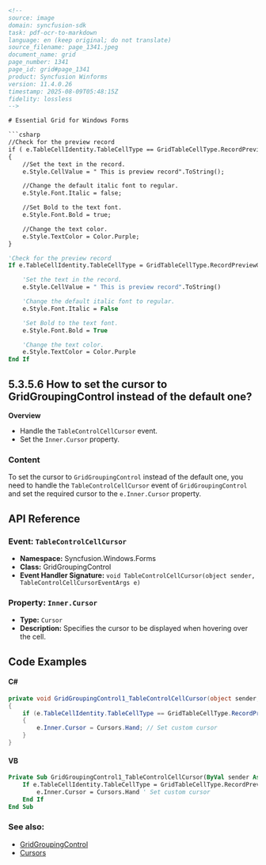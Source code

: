 ```html
<!-- 
source: image
domain: syncfusion-sdk
task: pdf-ocr-to-markdown
language: en (keep original; do not translate)
source_filename: page_1341.jpeg
document_name: grid
page_number: 1341
page_id: grid#page_1341
product: Syncfusion Winforms
version: 11.4.0.26
timestamp: 2025-08-09T05:48:15Z
fidelity: lossless
-->

# Essential Grid for Windows Forms

```csharp
//Check for the preview record
if ( e.TableCellIdentity.TableCellType == GridTableCellType.RecordPreviewCell)
{
    //Set the text in the record.
    e.Style.CellValue = " This is preview record".ToString();

    //Change the default italic font to regular.
    e.Style.Font.Italic = false;

    //Set Bold to the text font.
    e.Style.Font.Bold = true;

    //Change the text color.
    e.Style.TextColor = Color.Purple;
}
```

```vb
'Check for the preview record
If e.TableCellIdentity.TableCellType = GridTableCellType.RecordPreviewCell Then

    'Set the text in the record.
    e.Style.CellValue = " This is preview record".ToString()

    'Change the default italic font to regular.
    e.Style.Font.Italic = False

    'Set Bold to the text font.
    e.Style.Font.Bold = True

    'Change the text color.
    e.Style.TextColor = Color.Purple
End If
```

## 5.3.5.6 How to set the cursor to GridGroupingControl instead of the default one?

**Overview**
- Handle the `TableControlCellCursor` event.
- Set the `Inner.Cursor` property.

### Content

To set the cursor to `GridGroupingControl` instead of the default one, you need to handle the `TableControlCellCursor` event of `GridGroupingControl` and set the required cursor to the `e.Inner.Cursor` property.

## API Reference

### Event: `TableControlCellCursor`
- **Namespace:** Syncfusion.Windows.Forms
- **Class:** GridGroupingControl
- **Event Handler Signature:** `void TableControlCellCursor(object sender, TableControlCellCursorEventArgs e)`

### Property: `Inner.Cursor`
- **Type:** `Cursor`
- **Description:** Specifies the cursor to be displayed when hovering over the cell.

## Code Examples

#### C#
```csharp
private void GridGroupingControl1_TableControlCellCursor(object sender, TableControlCellCursorEventArgs e)
{
    if (e.TableCellIdentity.TableCellType == GridTableCellType.RecordPreviewCell)
    {
        e.Inner.Cursor = Cursors.Hand; // Set custom cursor
    }
}
```

#### VB
```vb
Private Sub GridGroupingControl1_TableControlCellCursor(ByVal sender As Object, ByVal e As TableControlCellCursorEventArgs)
    If e.TableCellIdentity.TableCellType = GridTableCellType.RecordPreviewCell Then
        e.Inner.Cursor = Cursors.Hand ' Set custom cursor
    End If
End Sub
```

### See also:
- [GridGroupingControl](https://help.syncfusion.com/windowsforms/grouping/groupingcontrol)
- [Cursors](https://docs.microsoft.com/en-us/dotnet/desktop/winforms/controls/cursors)

<!-- tags: [syncfusion, windowsforms, gridgroupingcontrol, cursor] keywords: [gridgroupingcontrol, customcursor, tablecontrolcellcursor, event, cursor, winforms] -->
``` 
